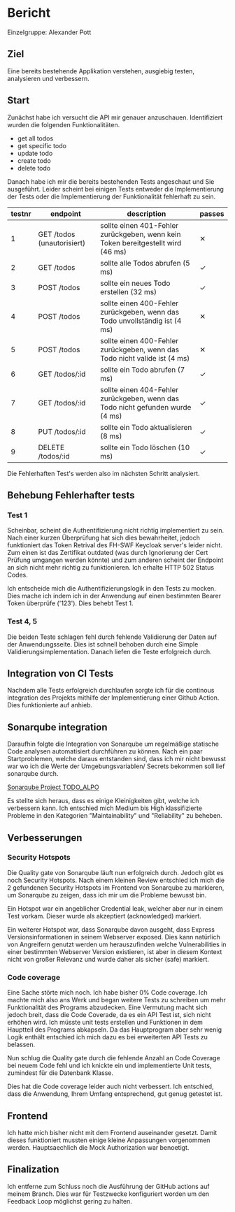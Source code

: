 # Bericht

Einzelgruppe: Alexander Pott

## Ziel

Eine bereits bestehende Applikation verstehen, ausgiebig testen, analysieren und verbessern.

## Start

Zunächst habe ich versucht die API mir genauer anzuschauen. Identifiziert wurden die folgenden Funktionalitäten.

- get all todos
- get specific todo
- update todo
- create todo
- delete todo

Danach habe ich mir die bereits bestehenden Tests angeschaut und Sie ausgeführt. Leider scheint bei einigen Tests entweder die Implementierung der Tests oder die Implementierung der Funktionalität fehlerhaft zu sein.

testnr|endpoint|description|passes
-|-|-|-
1|GET /todos (unautorisiert)| sollte einen 401-Fehler zurückgeben, wenn kein Token bereitgestellt wird (46 ms) | ✕
2|GET /todos|sollte alle Todos abrufen (5 ms)|✓
3|POST /todos|sollte ein neues Todo erstellen (32 ms)| ✓
4|POST /todos|sollte einen 400-Fehler zurückgeben, wenn das Todo unvollständig ist (4 ms)| ✕
5|POST /todos|sollte einen 400-Fehler zurückgeben, wenn das Todo nicht valide ist (4 ms)| ✕
6|GET /todos/:id|sollte ein Todo abrufen (7 ms)| ✓
7|GET /todos/:id|sollte einen 404-Fehler zurückgeben, wenn das Todo nicht gefunden wurde (4 ms)|✓ 
8|PUT /todos/:id|sollte ein Todo aktualisieren (8 ms)|✓ 
9|DELETE /todos/:id|sollte ein Todo löschen (10 ms)|✓

Die Fehlerhaften Test's werden also im nächsten Schritt analysiert.

## Behebung Fehlerhafter tests

### Test 1

Scheinbar, scheint die Authentifizierung nicht richtig implementiert zu sein. Nach einer kurzen Überprüfung hat sich dies bewahrheitet, jedoch funktioniert das Token Retrival des FH-SWF Keycloak server's leider nicht. Zum einen ist das Zertifikat outdated (was durch Ignorierung der Cert Prüfung umgangen werden könnte) und zum anderen scheint der Endpoint an sich nicht mehr richtig zu funktionieren. Ich erhalte HTTP 502 Status Codes.

Ich entscheide mich die Authentifizierungslogik in den Tests zu mocken. Dies mache ich indem ich in der Anwendung auf einen bestimmten Bearer Token überprüfe ('123'). Dies behebt Test 1.

### Test 4, 5

Die beiden Teste schlagen fehl durch fehlende Validierung der Daten auf der Anwendungsseite. Dies ist schnell behoben durch eine Simple Validierungsimplementation. Danach liefen die Teste erfolgreich durch.

## Integration von CI Tests

Nachdem alle Tests erfolgreich durchlaufen sorgte ich für die continous integration des Projekts mithilfe der Implementierung einer Github Action. Dies funktionierte auf anhieb.

## Sonarqube integration

Daraufhin folgte die Integration von Sonarqube um regelmäßige statische Code analysen automatisiert durchführen zu können. Nach ein paar Startproblemen, welche daraus entstanden sind, dass ich mir nicht bewusst war wo ich die Werte der Umgebungsvariablen/ Secrets bekommen soll lief sonarqube durch.

[Sonarqube Project TODO_ALPO](https://hopper.fh-swf.de/sonarqube/dashboard?id=todo_alpo&codeScope=overall)

Es stellte sich heraus, dass es einige Kleinigkeiten gibt, welche ich verbessern kann. Ich entschied mich Medium bis High klassifizierte Probleme in den Kategorien "Maintainability" und "Reliability" zu beheben.

## Verbesserungen

### Security Hotspots

Die Quality gate von Sonarqube läuft nun erfolgreich durch. Jedoch gibt es noch Security Hotspots. Nach einem kleinen Review entschied ich mich die 2 gefundenen Security Hotspots im Frontend von Sonarqube zu markieren, um Sonarqube zu zeigen, dass ich mir um die Probleme bewusst bin. 

Ein Hotspot war ein angeblicher Credential leak, welcher aber nur in einem Test vorkam. Dieser wurde als akzeptiert (acknowledged) markiert.

Ein weiterer Hotspot war, dass Sonarqube davon ausgeht, dass Express Versionsinformationen in seinem Webserver exposed. Dies kann natürlich von Angreifern genutzt werden um herauszufinden welche Vulnerabilities in einer bestimmten Webserver Version existieren, ist aber in diesem Kontext nicht von großer Relevanz und wurde daher als sicher (safe) markiert.

### Code coverage

Eine Sache störte mich noch. Ich habe bisher 0% Code coverage. Ich machte mich also ans Werk und began weitere Tests zu schreiben um mehr Funktionalität des Programs abzudecken. Eine Vermutung macht sich jedoch breit, dass die Code Coverade, da es ein API Test ist, sich nicht erhöhen wird. Ich müsste unit tests erstellen und Funktionen in dem Hauptteil des Programs abkapseln. Da das Hauptprogram aber sehr wenig Logik enthält entschied ich mich dazu es bei erweiterten API Tests zu belassen.

Nun schlug die Quality gate durch die fehlende Anzahl an Code Coverage bei neuem Code fehl und ich knickte ein und implementierte Unit tests, zumindest für die Datenbank Klasse.

Dies hat die Code coverage leider auch nicht verbessert. Ich entschied, dass die Anwendung, Ihrem Umfang entsprechend, gut genug getestet ist. 

## Frontend

Ich hatte mich bisher nicht mit dem Frontend auseinander gesetzt. Damit dieses funktioniert mussten einige kleine Anpassungen vorgenommen werden. Hauptsaechlich die Mock Authorization war benoetigt.






## Finalization

Ich entferne zum Schluss noch die Ausführung der GitHub actions auf meinem Branch. Dies war für Testzwecke konfiguriert worden um den Feedback Loop möglichst gering zu halten.